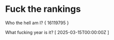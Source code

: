 # Fuck the rankings

Who the hell am I?
{ 16119795 }

What fucking year is it?
[ 2025-03-15T00:00:00Z ]
